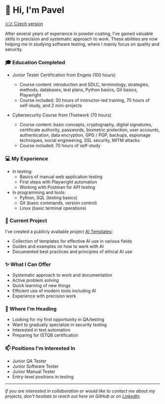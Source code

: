 # 👋 Hi, I'm Pavel

[🇨🇿 Czech version](https://github.com/painter99/painter99/blob/main/README_CS.md)

After several years of experience in powder coating, I've gained valuable skills in precision and systematic approach to work. These abilities are now helping me in studying software testing, where I mainly focus on quality and security.

### 🎓 Education Completed
- Junior Tester Certification from Engeto (100 hours)
  * Course content: introduction and SDLC, terminology, strategies, methods, databases, test plans, Python basics, Git basics, Playwright
  * Course included: 30 hours of instructor-led training, 70 hours of self-study, and 2 mini-projects

- Cybersecurity Course from ITnetwork (70 hours)
  * Course content: basic concepts, cryptography, digital signatures, certificate authority, passwords, biometric protection, user accounts, authentication, data encryption, GPG / PGP, backups, espionage techniques, social engineering, SSL security, MITM attacks
  * Course included: 70 hours of self-study

### 💻 My Experience
- In testing:
  * Basics of manual web application testing
  * First steps with Playwright automation
  * Working with Postman for API testing
- In programming and tools:
  * Python, SQL (testing basics)
  * Git (basic commands, version control)
  * Linux (basic terminal operations)

### 🚀 Current Project
I've created a publicly available project [AI Templates](https://github.com/painter99/ai-templates):
- Collection of templates for effective AI use in various fields
- Guides and examples on how to work with AI
- Documented best practices and principles of ethical AI use

### ✨ What I Can Offer
- Systematic approach to work and documentation
- Active problem solving
- Quick learning of new things
- Efficient use of modern tools including AI
- Experience with precision work

### 🎯 Where I'm Heading
- Looking for my first opportunity in QA/testing
- Want to gradually specialize in security testing
- Interested in test automation
- Preparing for ISTQB certification

### 📫 Positions I'm Interested In
- Junior QA Tester
- Junior Software Tester
- Junior Manual Tester
- Entry-level positions in testing

---
*If you are interested in collaboration or would like to contact me about my projects, don't hesitate to reach out here on GitHub or on [LinkedIn](https://linkedin.com/in/pavel-mares-p99).*
